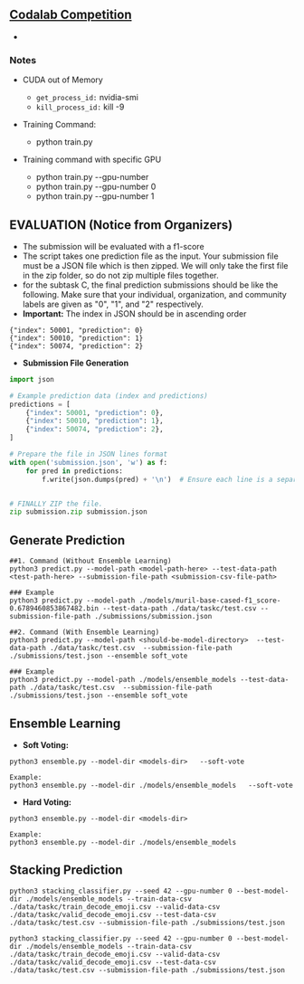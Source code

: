 ## [Codalab Competition](https://codalab.lisn.upsaclay.fr/competitions/20000#results)
- 

### Notes
- CUDA out of Memory
    - `get_process_id:` nvidia-smi
    - `kill_process_id:` kill -9 <PID>
- Training Command:
    - python train.py

- Training command with specific GPU
    - python train.py --gpu-number <available-gpu-number>
    - python train.py --gpu-number 0
    - python train.py --gpu-number 1



## EVALUATION (Notice from Organizers)
- The submission will be evaluated with a f1-score
- The script takes one prediction file as the input. Your submission file must be a JSON file which is then zipped. We will only take the first file in the zip folder, so do not zip multiple files together.
- for the subtask C, the final prediction submissions should be like the following. Make sure that your individual, organization, and community labels are given as "0", "1", and "2" respectively.
- **Important:** The index in JSON should be in ascending order
```
{"index": 50001, "prediction": 0}
{"index": 50010, "prediction": 1}
{"index": 50074, "prediction": 2}
```
- **Submission File Generation**
```python
import json

# Example prediction data (index and predictions)
predictions = [
    {"index": 50001, "prediction": 0},
    {"index": 50010, "prediction": 1},
    {"index": 50074, "prediction": 2},
]

# Prepare the file in JSON lines format
with open('submission.json', 'w') as f:
    for pred in predictions:
        f.write(json.dumps(pred) + '\n')  # Ensure each line is a separate JSON object


# FINALLY ZIP the file.
zip submission.zip submission.json
```

## Generate Prediction
```
##1. Command (Without Ensemble Learning)
python3 predict.py --model-path <model-path-here> --test-data-path <test-path-here> --submission-file-path <submission-csv-file-path>

### Example
python3 predict.py --model-path ./models/muril-base-cased-f1_score-0.6789460853867482.bin --test-data-path ./data/taskc/test.csv --submission-file-path ./submissions/submission.json

##2. Command (With Ensemble Learning)
python3 predict.py --model-path <should-be-model-directory>  --test-data-path ./data/taskc/test.csv  --submission-file-path ./submissions/test.json --ensemble soft_vote

### Example
python3 predict.py --model-path ./models/ensemble_models --test-data-path ./data/taskc/test.csv  --submission-file-path ./submissions/test.json --ensemble soft_vote
```

## Ensemble Learning
- **Soft Voting:**
```
python3 ensemble.py --model-dir <models-dir>   --soft-vote

Example:
python3 ensemble.py --model-dir ./models/ensemble_models   --soft-vote
```

- **Hard Voting:**
```
python3 ensemble.py --model-dir <models-dir>

Example: 
python3 ensemble.py --model-dir ./models/ensemble_models 
```

## Stacking Prediction
```
python3 stacking_classifier.py --seed 42 --gpu-number 0 --best-model-dir ./models/ensemble_models --train-data-csv ./data/taskc/train_decode_emoji.csv --valid-data-csv ./data/taskc/valid_decode_emoji.csv --test-data-csv ./data/taskc/test.csv --submission-file-path ./submissions/test.json

python3 stacking_classifier.py --seed 42 --gpu-number 0 --best-model-dir ./models/ensemble_models --train-data-csv ./data/taskc/train_decode_emoji.csv --valid-data-csv ./data/taskc/valid_decode_emoji.csv --test-data-csv ./data/taskc/test.csv --submission-file-path ./submissions/test.json
```